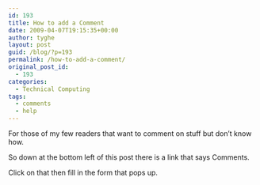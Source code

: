 ```yaml
---
id: 193
title: How to add a Comment
date: 2009-04-07T19:15:35+00:00
author: tyghe
layout: post
guid: /blog/?p=193
permalink: /how-to-add-a-comment/
original_post_id:
  - 193
categories:
  - Technical Computing
tags:
  - comments
  - help
---
```

For those of my few readers that want to comment on stuff but don&#8217;t know how.

So down at the bottom left of this post there is a link that says Comments.
  
Click on that then fill in the form that pops up.
